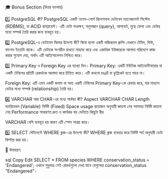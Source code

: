 🎓 Bonus Section (উত্তর বাংলায়)

1️⃣ PostgreSQL কী?
PostgreSQL একটি ওপেন-সোর্স রিলেশনাল ডেটাবেস ম্যানেজমেন্ট সিস্টেম (RDBMS), যা ACID কমপ্লায়েন্ট। এটি ডেটা সংরক্ষণ, অনুসন্ধান (query), আপডেট, মুছে ফেলা এবং ডেটার মধ্যে সম্পর্ক তৈরি করার জন্য ব্যবহৃত হয়।

2️⃣ PostgreSQL-এ ডেটাবেস স্কিমার উদ্দেশ্য কী?
স্কিমা হলো একটি লজিক্যাল গ্রুপিং যেখানে টেবিল, ভিউ, ফাংশন ইত্যাদি থাকে। এটি ডেটাকে সংগঠিত রাখতে সাহায্য করে এবং একাধিক ইউজারকে আলাদা পরিবেশে কাজ করার সুযোগ দেয়, অর্থাৎ এটি আইসোলেশন নিশ্চিত করে।

3️⃣ Primary Key ও Foreign Key এর ব্যাখ্যা দিন।
Primary Key: একটি ইউনিক আইডেন্টিফায়ার যা একটি টেবিলের প্রতিটি রেকর্ডকে আলাদা করে চিহ্নিত করে। এটি কখনো null বা ডুপ্লিকেট হতে পারে না।

Foreign Key: এটি এমন একটি কলাম যা অন্য একটি টেবিলের Primary Key-কে রেফার করে, যার মাধ্যমে ডেটার মধ্যে সম্পর্ক (relationship) তৈরি হয়।

4️⃣ VARCHAR আর CHAR-এর মধ্যে পার্থক্য কী?
Aspect	VARCHAR	CHAR
Length	ভ্যারিয়েবল (Variable)	নির্দিষ্ট (Fixed)
Space usage	প্রয়োজন অনুযায়ী জায়গা নেয়	সবসময় নির্দিষ্ট জায়গা নেয়
Performance	সাধারণত দ্রুত ও কার্যকর	বড় ডেটাতে কিছুটা ধীর

VARCHAR বেশি ব্যবহৃত হয় কারণ এটি স্পেস সাশ্রয় করে।

5️⃣ SELECT স্টেটমেন্টে WHERE ক্লজ-এর উদ্দেশ্য কী?
WHERE ক্লজ ব্যবহার করে নির্দিষ্ট শর্ত অনুযায়ী ডেটা ফিল্টার করা হয়।

📌 উদাহরণ:

sql
Copy
Edit
SELECT * FROM species
WHERE conservation_status = 'Endangered';
এখানে শুধুমাত্র সেই রেকর্ডগুলো দেখা যাবে যেগুলোর conservation_status "Endangered"।
